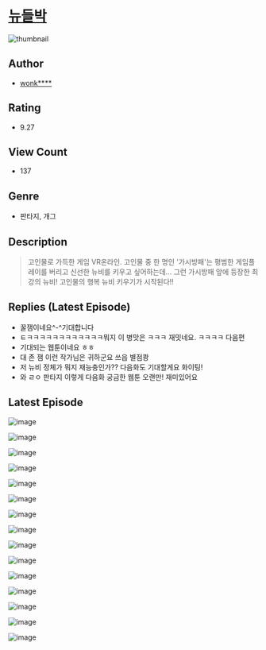 # [뉴들박](https://comic.naver.com/challenge/list?titleId=810733)
![thumbnail](https://image-comic.pstatic.net/user_contents_data/challenge_comic/2023/05/24/313367/upload_3906083667163177826_480x623.jpeg)

## Author
- [wonk****](https://comic.naver.com/artistTitle?id=313367)

## Rating
- 9.27

## View Count
- 137

## Genre
- 판타지, 개그

## Description
> 고인물로 가득한 게임 VR온라인. 고인물 중 한 명인 '가시방패'는 평범한 게임플레이를 버리고 신선한 뉴비를 키우고 싶어하는데... 그런 가시방패 앞에 등장한 최강의 뉴비! 고인물의 행복 뉴비 키우기가 시작된다!!

## Replies (Latest Episode)
- 꿀잼이네요^-^기대합니다
- ㅌㅋㅋㅋㅋㅋㅋㅋㅋㅋㅋㅋㅋ뭐지 이 병맛은 ㅋㅋㅋ 재밋네요. ㅋㅋㅋㅋ 다음편
- 기대되는 웹툰이네요 ㅎㅎ
- 대 존 잼 이런 작가님은 귀하군요 쓰읍 별점쾅
- 저 뉴비 정체가 뭐지 재능충인가?? 다음화도 기대할게요 화이팅!
- 와 ㄹㅇ 판타지 이렇게 다음화 궁금한 웹툰 오랜만! 재미있어요

## Latest Episode
![image](https://image-comic.pstatic.net/user_contents_data/challenge_comic/2023/05/24/313367/upload_7089290762233459249.jpeg)

![image](https://image-comic.pstatic.net/user_contents_data/challenge_comic/2023/05/24/313367/upload_7003442002455258421.jpeg)

![image](https://image-comic.pstatic.net/user_contents_data/challenge_comic/2023/05/24/313367/upload_3905808776374334516.jpeg)

![image](https://image-comic.pstatic.net/user_contents_data/challenge_comic/2023/05/24/313367/upload_3546693975746622008.jpeg)

![image](https://image-comic.pstatic.net/user_contents_data/challenge_comic/2023/05/24/313367/upload_4122310106286350641.jpeg)

![image](https://image-comic.pstatic.net/user_contents_data/challenge_comic/2023/05/24/313367/upload_4049921571328319845.jpeg)

![image](https://image-comic.pstatic.net/user_contents_data/challenge_comic/2023/05/24/313367/upload_7075779765766206309.jpeg)

![image](https://image-comic.pstatic.net/user_contents_data/challenge_comic/2023/05/24/313367/upload_7148962139443114546.jpeg)

![image](https://image-comic.pstatic.net/user_contents_data/challenge_comic/2023/05/24/313367/upload_3487584252867208497.jpeg)

![image](https://image-comic.pstatic.net/user_contents_data/challenge_comic/2023/05/24/313367/upload_3486404253498554419.jpeg)

![image](https://image-comic.pstatic.net/user_contents_data/challenge_comic/2023/05/24/313367/upload_3617345299462436451.jpeg)

![image](https://image-comic.pstatic.net/user_contents_data/challenge_comic/2023/05/24/313367/upload_7003771633289868598.jpeg)

![image](https://image-comic.pstatic.net/user_contents_data/challenge_comic/2023/05/24/313367/upload_3690758392910340408.jpeg)

![image](https://image-comic.pstatic.net/user_contents_data/challenge_comic/2023/05/24/313367/upload_7075262089063196217.jpeg)

![image](https://image-comic.pstatic.net/user_contents_data/challenge_comic/2023/05/24/313367/upload_3472893471027901238.jpeg)
